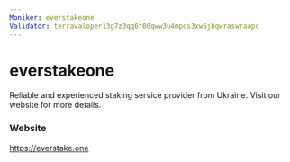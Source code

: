 ```yaml
---
Moniker: everstakeone
Validator: terravaloper13g7z3qq6f00qww3u4mpcs3xw5jhqwraswraapc
---
```


# everstakeone

Reliable and experienced staking service provider from Ukraine. Visit our website for more details.

### Website

https://everstake.one

